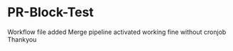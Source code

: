 # PR-Block-Test
Workflow file added 
Merge pipeline activated
working fine without cronjob 
Thankyou